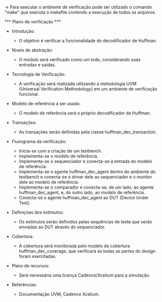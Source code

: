 -> Para executar o ambiente de verificação pode ser utilizado o comando "make" que executa o makefile contendo a execução de todos os arquivos.


*** Plano de verificação ***

- Introdução:

	- O objetivo é verificar a funcionalidade do decodificador de Huffman.

- Níveis de abstração:

	- O módulo será verificado como um todo, considerando suas entradas e saídas.

- Tecnologia de Verificação:

	- A verificação será realizada utilizando a metodologia UVM (Universal Verification Methodology) em um ambiente de verificação funcional.

- Modelo de referência a ser usado:

	- O modelo de referência será o próprio decodificador de Huffman.

- Transações:

	- As transações serão definidas pela classe huffman_dec_transaction.

- Fluxograma da verificação:

	- Inicia-se com a criação de um testbench.
	- Implementa-se o modelo de referência.
	- Implementa-se o sequenciador e conecta-se à entrada do modelo de referência.
	- Implementa-se o agente huffman_dec_agent dentro do ambiente do testbench e conecta-se o driver dele ao sequenciador e o monitor dele ao modelo de referência.
	- Implementa-se o comparador e conecta-se, de um lado, ao agente huffman_dec_agent, e, do outro lado, ao modelo de referência.
	- Conecta-se o agente huffman_dec_agent ao DUT (Device Under Test).

- Definições dos estímulos:

	- Os estímulos serão definidos pelas sequências de teste que serão enviadas ao DUT através do sequenciador.

- Cobertura:

	- A cobertura será monitorada pelo modelo de cobertura huffman_dec_coverage, que verificará se todas as partes do design foram exercitadas.

- Plano de recursos:

	- Será necessária uma licença Cadence/Xcelium para a simulação.

- Referências:

	- Documentação UVM, Cadence Xcelium.
